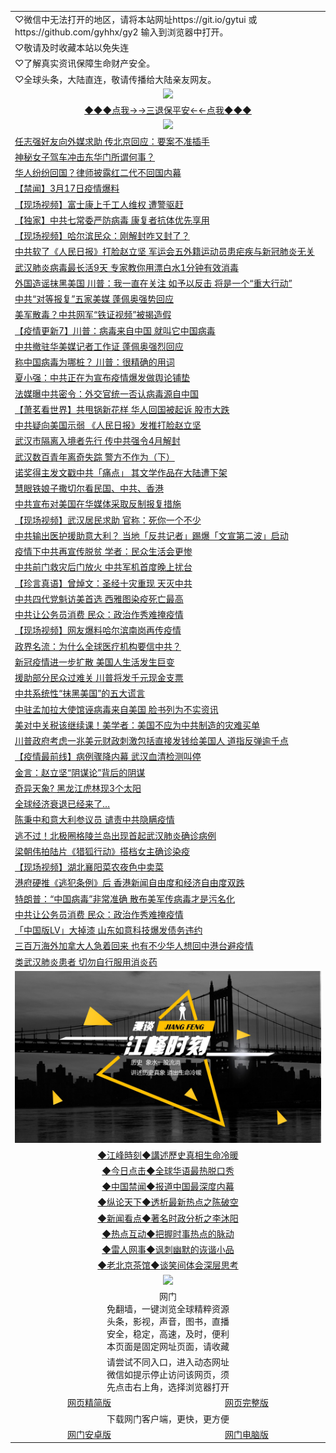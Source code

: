  <table>
<tr>
<td colspan="2" align=left>
♡微信中无法打开的地区，请将本站网址https://git.io/gytui 或 https://github.com/gyhhx/gy2 输入到浏览器中打开。 
 </td>
</tr>
 <tr>
 <td colspan="2" align=left>
♡敬请及时收藏本站以免失连
  <tr>
<td colspan="2" align=left>
♡了解真实资讯保障生命财产安全。
 </td>
   <tr>
<td colspan="2" align=left>
♡全球头条，大陆直连，敬请传播给大陆亲友网友。
 </td>
</tr>

</td>
 </tr>
  <tr>
    <td colspan="2" align=center><img src="https://github.com/gyhhx/image-upload/blob/master/3t%20(1).jpg"></td>
 </tr>
 <tr><td colspan="2" align="center"><a href="https://xfine.casa/oo.aspx?name=ogQuit&key=exgxucyqmkwgvwch&from=gy">◆◆◆点我→→三退保平安←←点我◆◆◆</a></td></tr>
  <tr>
    <td colspan="2" align=center><img src="https://cdn.jsdelivr.net/gh/gyoupiodf/im1/%E7%BD%91%E9%97%A8%E6%96%B0%E9%97%BB1.jpg"></td>
 </tr>
<tr><td colspan="2" align="left"><a href="https://xfine.casa/oo.aspx?name=c1144850&key=exgxucyqmkwgvwch&from=gy">任志强好友向外媒求助 传北京回应：要案不准插手</a></td></tr>
<tr><td colspan="2" align="left"><a href="https://xfine.casa/oo.aspx?name=c1144862&key=exgxucyqmkwgvwch&from=gy">神秘女子驾车冲击东华门所谓何事？</a></td></tr>
<tr><td colspan="2" align="left"><a href="https://xfine.casa/oo.aspx?name=c1144880&key=exgxucyqmkwgvwch&from=gy">华人纷纷回国？律师披露红二代不回国内幕</a></td></tr>
<tr><td colspan="2" align="left"><a href="https://xfine.casa/oo.aspx?name=c1144882&key=exgxucyqmkwgvwch&from=gy">【禁闻】3月17日疫情爆料</a></td></tr>
<tr><td colspan="2" align="left"><a href="https://xfine.casa/oo.aspx?name=c1144849&key=exgxucyqmkwgvwch&from=gy">【现场视频】富士康上千工人维权 遭警驱赶</a></td></tr>
<tr><td colspan="2" align="left"><a href="https://xfine.casa/oo.aspx?name=c1144896&key=exgxucyqmkwgvwch&from=gy">【独家】中共七常委严防病毒 康复者抗体优先享用</a></td></tr>
<tr><td colspan="2" align="left"><a href="https://xfine.casa/oo.aspx?name=c1144881&key=exgxucyqmkwgvwch&from=gy">【现场视频】哈尔滨民众：刚解封咋又封了？</a></td></tr>
<tr><td colspan="2" align="left"><a href="https://xfine.casa/oo.aspx?name=c1144859&key=exgxucyqmkwgvwch&from=gy">中共软了《人民日报》打脸赵立坚 军运会五外籍运动员患疟疾与新冠肺炎无关</a></td></tr>
<tr><td colspan="2" align="left"><a href="https://xfine.casa/oo.aspx?name=c1144864&key=exgxucyqmkwgvwch&from=gy">武汉肺炎病毒最长活9天 专家教你用漂白水1分钟有效消毒</a></td></tr>
<tr><td colspan="2" align="left"><a href="https://xfine.casa/oo.aspx?name=c1144838&key=exgxucyqmkwgvwch&from=gy">外国造谣抹黑美国 川普：我一直在关注 如予以反击 将是一个“重大行动”</a></td></tr>
<tr><td colspan="2" align="left"><a href="https://xfine.casa/oo.aspx?name=c1144885&key=exgxucyqmkwgvwch&from=gy">中共“对等报复”五家美媒 蓬佩奥强势回应</a></td></tr>
<tr><td colspan="2" align="left"><a href="https://xfine.casa/oo.aspx?name=c1144893&key=exgxucyqmkwgvwch&from=gy">美军散毒？中共网军“铁证视频”被揭造假</a></td></tr>
<tr><td colspan="2" align="left"><a href="https://xfine.casa/oo.aspx?name=c1144413&key=exgxucyqmkwgvwch&from=gy">【疫情更新7】川普：病毒来自中国 就叫它中国病毒</a></td></tr>
<tr><td colspan="2" align="left"><a href="https://xfine.casa/oo.aspx?name=c1144892&key=exgxucyqmkwgvwch&from=gy">中共撤驻华美媒记者工作证 蓬佩奥强烈回应</a></td></tr>
<tr><td colspan="2" align="left"><a href="https://xfine.casa/oo.aspx?name=c1144858&key=exgxucyqmkwgvwch&from=gy">称中国病毒为哪桩？ 川普：很精确的用词</a></td></tr>
<tr><td colspan="2" align="left"><a href="https://xfine.casa/oo.aspx?name=c1144895&key=exgxucyqmkwgvwch&from=gy">夏小强：中共正在为宣布疫情爆发做舆论铺垫</a></td></tr>
<tr><td colspan="2" align="left"><a href="https://xfine.casa/oo.aspx?name=c1144778&key=exgxucyqmkwgvwch&from=gy">法媒曝中共密令：外交官统一否认病毒源自中国</a></td></tr>
<tr><td colspan="2" align="left"><a href="https://xfine.casa/oo.aspx?name=c1144751&key=exgxucyqmkwgvwch&from=gy">【萧茗看世界】共甩锅新花样 华人回国被起诉 股市大跌</a></td></tr>
<tr><td colspan="2" align="left"><a href="https://xfine.casa/oo.aspx?name=c1144791&key=exgxucyqmkwgvwch&from=gy">中共疑向美国示弱 《人民日报》发推打脸赵立坚</a></td></tr>
<tr><td colspan="2" align="left"><a href="https://xfine.casa/oo.aspx?name=c1144851&key=exgxucyqmkwgvwch&from=gy">武汉市隔离入境者先行 传中共强令4月解封</a></td></tr>
<tr><td colspan="2" align="left"><a href="https://xfine.casa/oo.aspx?name=c1144884&key=exgxucyqmkwgvwch&from=gy">武汉数百青年离奇失踪 警方不作为（下）</a></td></tr>
<tr><td colspan="2" align="left"><a href="https://xfine.casa/oo.aspx?name=c1144857&key=exgxucyqmkwgvwch&from=gy">诺奖得主发文戳中共「痛点」 其文学作品在大陆遭下架</a></td></tr>
<tr><td colspan="2" align="left"><a href="https://xfine.casa/oo.aspx?name=c1144886&key=exgxucyqmkwgvwch&from=gy">慧眼铁娘子撒切尔看民国、中共、香港</a></td></tr>
<tr><td colspan="2" align="left"><a href="https://xfine.casa/oo.aspx?name=c1144865&key=exgxucyqmkwgvwch&from=gy">中共宣布对美国在华媒体采取反制报复措施</a></td></tr>
<tr><td colspan="2" align="left"><a href="https://xfine.casa/oo.aspx?name=c1144891&key=exgxucyqmkwgvwch&from=gy">【现场视频】武汉居民求助 官称：死你一个不少</a></td></tr>
<tr><td colspan="2" align="left"><a href="https://xfine.casa/oo.aspx?name=c1144856&key=exgxucyqmkwgvwch&from=gy">中共输出医护援助意大利？ 当地「反共记者」踢爆「文宣第二波」启动</a></td></tr>
<tr><td colspan="2" align="left"><a href="https://xfine.casa/oo.aspx?name=c1144848&key=exgxucyqmkwgvwch&from=gy">疫情下中共再宣传脱贫 学者：民众生活会更惨</a></td></tr>
<tr><td colspan="2" align="left"><a href="https://xfine.casa/oo.aspx?name=c1144855&key=exgxucyqmkwgvwch&from=gy">中共前门救灾后门放火 中共军机首度晚上扰台</a></td></tr>
<tr><td colspan="2" align="left"><a href="https://xfine.casa/oo.aspx?name=c1144775&key=exgxucyqmkwgvwch&from=gy">【珍言真语】曾焯文：圣经十灾重现 天灭中共</a></td></tr>
<tr><td colspan="2" align="left"><a href="https://xfine.casa/oo.aspx?name=c1144766&key=exgxucyqmkwgvwch&from=gy">中共四代党魁访美首选 西雅图染疫死亡最高</a></td></tr>
<tr><td colspan="2" align="left"><a href="https://xfine.casa/oo.aspx?name=c1144833&key=exgxucyqmkwgvwch&from=gy">中共让公务员消费 民众：政治作秀难掩疫情</a></td></tr>
<tr><td colspan="2" align="left"><a href="https://xfine.casa/oo.aspx?name=c1144776&key=exgxucyqmkwgvwch&from=gy">【现场视频】网友爆料哈尔滨南岗再传疫情</a></td></tr>
<tr><td colspan="2" align="left"><a href="https://xfine.casa/oo.aspx?name=c1144839&key=exgxucyqmkwgvwch&from=gy">政界名流：为什么全球医疗机构要信中共？</a></td></tr>
<tr><td colspan="2" align="left"><a href="https://xfine.casa/oo.aspx?name=c1144830&key=exgxucyqmkwgvwch&from=gy">新冠疫情进一步扩散 美国人生活发生巨变</a></td></tr>
<tr><td colspan="2" align="left"><a href="https://xfine.casa/oo.aspx?name=c1144866&key=exgxucyqmkwgvwch&from=gy">援助部分民众过难关 川普将发千元现金支票</a></td></tr>
<tr><td colspan="2" align="left"><a href="https://xfine.casa/oo.aspx?name=c1144889&key=exgxucyqmkwgvwch&from=gy">中共系统性“抹黑美国”的五大谎言</a></td></tr>
<tr><td colspan="2" align="left"><a href="https://xfine.casa/oo.aspx?name=c1144861&key=exgxucyqmkwgvwch&from=gy">中驻孟加拉大使馆诬病毒来自美国 脸书列为不实资讯</a></td></tr>
<tr><td colspan="2" align="left"><a href="https://xfine.casa/oo.aspx?name=c1144761&key=exgxucyqmkwgvwch&from=gy">美对中关税该继续课！美学者：美国不应为中共制造的灾难买单</a></td></tr>
<tr><td colspan="2" align="left"><a href="https://xfine.casa/oo.aspx?name=c1144841&key=exgxucyqmkwgvwch&from=gy">川普政府考虑一兆美元财政刺激包括直接发钱给美国人 道指反弹逾千点</a></td></tr>
<tr><td colspan="2" align="left"><a href="https://xfine.casa/oo.aspx?name=c1144888&key=exgxucyqmkwgvwch&from=gy">【疫情最前线】病例骤降内幕 武汉血清检测叫停</a></td></tr>
<tr><td colspan="2" align="left"><a href="https://xfine.casa/oo.aspx?name=c1144894&key=exgxucyqmkwgvwch&from=gy">金言：赵立坚“阴谋论”背后的阴谋</a></td></tr>
<tr><td colspan="2" align="left"><a href="https://xfine.casa/oo.aspx?name=c1144782&key=exgxucyqmkwgvwch&from=gy">奇异天象? 黑龙江虎林现3个太阳</a></td></tr>
<tr><td colspan="2" align="left"><a href="https://xfine.casa/oo.aspx?name=c1144800&key=exgxucyqmkwgvwch&from=gy">全球经济衰退已经来了…</a></td></tr>
<tr><td colspan="2" align="left"><a href="https://xfine.casa/oo.aspx?name=c1144735&key=exgxucyqmkwgvwch&from=gy">陈秉中和意大利参议员 谴责中共隐瞒疫情</a></td></tr>
<tr><td colspan="2" align="left"><a href="https://xfine.casa/oo.aspx?name=c1144860&key=exgxucyqmkwgvwch&from=gy">逃不过！北极圈格陵兰岛出现首起武汉肺炎确诊病例</a></td></tr>
<tr><td colspan="2" align="left"><a href="https://xfine.casa/oo.aspx?name=c1144887&key=exgxucyqmkwgvwch&from=gy">梁朝伟拍陆片《猎狐行动》搭档女主确诊染疫</a></td></tr>
<tr><td colspan="2" align="left"><a href="https://xfine.casa/oo.aspx?name=c1144879&key=exgxucyqmkwgvwch&from=gy">【现场视频】湖北襄阳菜农夜色中卖菜</a></td></tr>
<tr><td colspan="2" align="left"><a href="https://xfine.casa/oo.aspx?name=c1144842&key=exgxucyqmkwgvwch&from=gy">港府硬推《逃犯条例》后 香港新闻自由度和经济自由度双跌</a></td></tr>
<tr><td colspan="2" align="left"><a href="https://xfine.casa/oo.aspx?name=c1144826&key=exgxucyqmkwgvwch&from=gy">特朗普：“中国病毒”非常准确 散布美军传病毒才是污名化</a></td></tr>
<tr><td colspan="2" align="left"><a href="https://xfine.casa/oo.aspx?name=c1144789&key=exgxucyqmkwgvwch&from=gy">中共让公务员消费 民众：政治作秀难掩疫情</a></td></tr>
<tr><td colspan="2" align="left"><a href="https://xfine.casa/oo.aspx?name=c1144768&key=exgxucyqmkwgvwch&from=gy">「中国版LV」大掉漆 山东如意科技爆发债务违约</a></td></tr>
<tr><td colspan="2" align="left"><a href="https://xfine.casa/oo.aspx?name=c1144852&key=exgxucyqmkwgvwch&from=gy">三百万海外加拿大人急着回来 也有不少华人想回中港台避疫情</a></td></tr>
<tr><td colspan="2" align="left"><a href="https://xfine.casa/oo.aspx?name=c1144783&key=exgxucyqmkwgvwch&from=gy">类武汉肺炎患者 切勿自行服用消炎药</a></td></tr>
 
 <tr>
   <td colspan="2" align=center><img src="https://github.com/gyoupiodf/im1/blob/master/jf-1.jpg"></td>
  </tr>
   <tr>
   <td colspan="2" align=center> 
<a href="https://xfine.casa/oo.aspx?name=c922850&key=exgxucyqmkwgvwch&from=gy&tag=9877">◆江峰時刻◆講述歷史真相生命冷暖</a><br/>
    </td>
  </tr>
   <tr>
   <td colspan="2" align=center> 
<a href="https://xfine.casa/oo.aspx?name=c816850&key=exgxucyqmkwgvwch&from=gy&tag=9877">◆今日点击◆全球华语最热脱口秀</a><br/>
    </td>
  </tr>
  <tr>
  <td colspan="2" align=center>
<a href="https://xfine.casa/oo.aspx?name=c816860&key=exgxucyqmkwgvwch&from=gy&tag=99733110">◆中国禁闻◆报道中国最深度内幕</a><br/>
   </tr>
  <tr>
     <td colspan="2" align=center>
<a href="https://xfine.casa/oo.aspx?name=c816855&key=exgxucyqmkwgvwch&from=gy&tag=997110">◆纵论天下◆透析最新热点之陈破空</a><br/>
   </tr>
   <tr>
      <td colspan="2" align=center>
<a href="https://xfine.casa/oo.aspx?name=c838308&key=exgxucyqmkwgvwch&from=gy&tag=9973110">◆新闻看点◆著名时政分析之李沐阳</a><br/>
   </tr>
   <tr>
     <td colspan="2" align=center>
<a href="https://xfine.casa/oo.aspx?name=c816852&key=exgxucyqmkwgvwch&from=gy&tag=9733110">◆热点互动◆把握时事热点的脉动</a><br/>
   </tr>
   <tr>
      <td colspan="2" align=center>
<a href="https://xfine.casa/oo.aspx?name=c816694&key=exgxucyqmkwgvwch&from=gy&tag=93310">◆雷人网事◆讽刺幽默的诙谐小品</a><br/>
   </tr>
   <tr>
    <td colspan="2" align=center>
<a href="https://xfine.casa/oo.aspx?name=c816650&key=exgxucyqmkwgvwch&from=gy&tag=9973110">◆老北京茶馆◆谈笑间体会深层思考</a><br/>
   </tr>
 <tr>
    <td colspan="2" align="center"><img src="https://gitlab.com/ogate2/up/raw/master/_/oGate65.jpg"/></td>
  </tr>
  <tr>
    <td colspan="2" align="center">网门<br/>免翻墙，一键浏览全球精粹资源<br/>头条，影视，声音，图书，直播<br/>安全，稳定，高速，及时，便利<br/>本页面是固定网址页面，请收藏</td>
  <tr>
  <tr>
    <td colspan="2" align="center">请尝试不同入口，进入动态网址<br/>微信如提示停止访问该网页，须<br/>先点击右上角，选择浏览器打开</td>
  <tr>  
  <tr>
    <td align="center"><a href="https://gitcdn.xyz/repo/otiny/up/master/show002.htm">网页精简版</a></td>
    <td align="center"><a href="https://gitcdn.xyz/repo/otiny/up/master/show001.htm">网页完整版</a></td>
  </tr>
  <tr>
    <td colspan="2" align="center">下载网门客户端，更快，更方便</td>
  <tr>
  <tr>
    <td align="center"><a href="https://raw.githubusercontent.com/opipe/up/master/oGatea.apk">网门安卓版</a></td>
    <td align="center"><a href="https://raw.githubusercontent.com/opipe/up/master/oGate.zip">网门电脑版</a></td>
  </tr>
</table>
